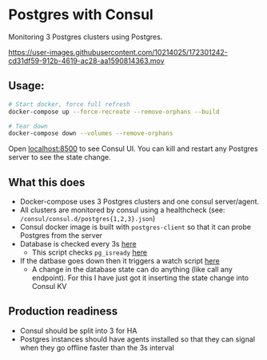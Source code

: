 # Postgres with Consul

Monitoring 3 Postgres clusters using Postgres.



https://user-images.githubusercontent.com/10214025/172301242-cd31df59-912b-4619-ac28-aa1590814363.mov



## Usage:

```bash
# Start docker, force full refresh
docker-compose up --force-recreate --remove-orphans --build

# Tear down
docker-compose down --volumes --remove-orphans
```

Open [localhost:8500](http://localhost:8500) to see Consul UI. You can kill and restart any Postgres server to see the state change.


## What this does

- Docker-compose uses 3 Postgres clusters and one consul server/agent.
- All clusters are monitored by consul using a healthcheck (see: `/consul/consul.d/postgres{1,2,3}.json`)
- Consul docker image is built with `postgres-client` so that it can probe Postgres from the server
- Database is checked every 3s [here](https://github.com/kiwicopple/postgres-consul/blob/366f76cb2de0f7f3aaf7b9d7c7f163eb22f65245/consul/consul.d/postgres1.json#L17)
    - This script checks `pg_isready` [here](https://github.com/kiwicopple/postgres-consul/blob/main/consul/consul.d/pg_check.sh)
- If the datbase goes down then it triggers a watch script [here](https://github.com/kiwicopple/postgres-consul/blob/main/consul/consul.d/handle_state_change.sh)
  - A change in the database state can do anything (like call any endpoint). For this I have just got it inserting the state change into Consul KV


## Production readiness

- Consul should be split into 3 for HA
- Postgres instances should have agents installed so that they can signal when they go offline faster than the 3s interval
